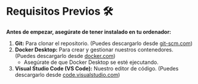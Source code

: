 # Requisitos Previos 🛠️

**Antes de empezar, asegúrate de tener instalado en tu ordenador:**

1. **Git:** Para clonar el repositorio. (Puedes descargarlo desde [git-scm.com](https://git-scm.com/downloads))
2. **Docker Desktop:** Para crear y gestionar nuestros contenedores. (Puedes descargarlo desde [docker.com](https://www.docker.com/products/docker-desktop/))
   * Asegúrate de que Docker Desktop se esté ejecutando.
3. **Visual Studio Code (VS Code):** Nuestro editor de código. (Puedes descargarlo desde [code.visualstudio.com](https://code.visualstudio.com/download))
